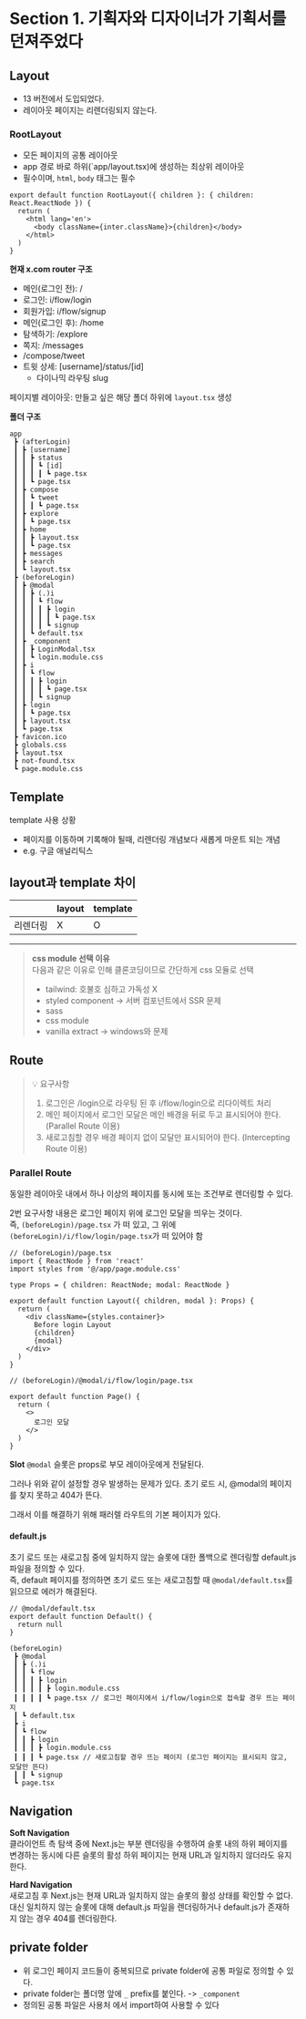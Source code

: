 # Section 1. 기획자와 디자이너가 기획서를 던져주었다

## Layout

- 13 버전에서 도입되었다.
- 레이아웃 페이지는 리렌더링되지 않는다.

### RootLayout

- 모든 페이지의 공통 레이아웃
- app 경로 바로 하위(`app/layout.tsx)에 생성하는 최상위 레이아웃
- 필수이며, `html`, `body` 태그는 필수

```tsx
export default function RootLayout({ children }: { children: React.ReactNode }) {
  return (
    <html lang='en'>
      <body className={inter.className}>{children}</body>
    </html>
  )
}
```

**현재 x.com router 구조**

- 메인(로그인 전): /
- 로그인: i/flow/login
- 회원가입: i/flow/signup
- 메인(로그인 후): /home
- 탐색하기: /explore
- 쪽지: /messages
- /compose/tweet
- 트윗 상세: [username]/status/[id]
  - 다이나믹 라우팅 slug

페이지별 레이아웃: 만들고 싶은 해당 폴더 하위에 `layout.tsx` 생성

**폴더 구조**

```
app
 ┣ (afterLogin)
 ┃ ┣ [username]
 ┃ ┃ ┣ status
 ┃ ┃ ┃ ┗ [id]
 ┃ ┃ ┃ ┃ ┗ page.tsx
 ┃ ┃ ┗ page.tsx
 ┃ ┣ compose
 ┃ ┃ ┗ tweet
 ┃ ┃ ┃ ┗ page.tsx
 ┃ ┣ explore
 ┃ ┃ ┗ page.tsx
 ┃ ┣ home
 ┃ ┃ ┣ layout.tsx
 ┃ ┃ ┗ page.tsx
 ┃ ┣ messages
 ┃ ┣ search
 ┃ ┗ layout.tsx
 ┣ (beforeLogin)
 ┃ ┣ @modal
 ┃ ┃ ┣ (.)i
 ┃ ┃ ┃ ┗ flow
 ┃ ┃ ┃ ┃ ┣ login
 ┃ ┃ ┃ ┃ ┃ ┗ page.tsx
 ┃ ┃ ┃ ┃ ┗ signup
 ┃ ┃ ┗ default.tsx
 ┃ ┣ _component
 ┃ ┃ ┣ LoginModal.tsx
 ┃ ┃ ┗ login.module.css
 ┃ ┣ i
 ┃ ┃ ┗ flow
 ┃ ┃ ┃ ┣ login
 ┃ ┃ ┃ ┃ ┗ page.tsx
 ┃ ┃ ┃ ┗ signup
 ┃ ┣ login
 ┃ ┃ ┗ page.tsx
 ┃ ┣ layout.tsx
 ┃ ┗ page.tsx
 ┣ favicon.ico
 ┣ globals.css
 ┣ layout.tsx
 ┣ not-found.tsx
 ┗ page.module.css
```

## Template

template 사용 상황

- 페이지를 이동하며 기록해야 될때, 리렌더링 개념보다 새롭게 마운트 되는 개념
- e.g. 구글 애널리틱스

## layout과 template 차이

|          | layout | template |
| -------- | ------ | -------- |
| 리렌더링 | X      | O        |

---

> **css module 선택 이유**  
> 다음과 같은 이유로 인해 클론코딩이므로 간단하게 css 모듈로 선택
>
> - tailwind: 호불호 심하고 가독성 X
> - styled component -> 서버 컴포넌트에서 SSR 문제
> - sass
> - css module
> - vanilla extract -> windows와 문제

## Route

> 💡 요구사항
>
> 1. 로그인은 /login으로 라우팅 된 후 i/flow/login으로 리다이렉트 처리
> 2. 메인 페이지에서 로그인 모달은 메인 배경을 뒤로 두고 표시되어야 한다. (Parallel Route 이용)
> 3. 새로고침할 경우 배경 페이지 없이 모달만 표시되어야 한다. (Intercepting Route 이용)

### Parallel Route

동일한 레이아웃 내에서 하나 이상의 페이지를 동시에 또는 조건부로 렌더링할 수 있다.

2번 요구사항 내용은 로그인 페이지 위에 로그인 모달을 띄우는 것이다.  
즉, `(beforeLogin)/page.tsx` 가 떠 있고, 그 위에 `(beforeLogin)/i/flow/login/page.tsx`가 떠 있어야 함

```tsx
// (beforeLogin)/page.tsx
import { ReactNode } from 'react'
import styles from '@/app/page.module.css'

type Props = { children: ReactNode; modal: ReactNode }

export default function Layout({ children, modal }: Props) {
  return (
    <div className={styles.container}>
      Before login Layout
      {children}
      {modal}
    </div>
  )
}
```

```
// (beforeLogin)/@modal/i/flow/login/page.tsx

export default function Page() {
  return (
    <>
      로그인 모달
    </>
  )
}
```

**Slot**
`@modal` 슬롯은 props로 부모 레이아웃에게 전달된다.

그러나 위와 같이 설정할 경우 발생하는 문제가 있다.
초기 로드 시, @modal의 페이지를 찾지 못하고 404가 뜬다.

그래서 이를 해결하기 위해 패러렐 라우트의 기본 페이지가 있다.

#### default.js

초기 로드 또는 새로고침 중에 일치하지 않는 슬롯에 대한 폴백으로 렌더링할 default.js 파일을 정의할 수 있다.  
즉, default 페이지를 정의하면 초기 로드 또는 새로고침할 때 `@modal/default.tsx`를 읽으므로 에러가 해결된다.

```
// @modal/default.tsx
export default function Default() {
  return null
}
```

```
(beforeLogin)
 ┣ @modal
 ┃ ┣ (.)i
 ┃ ┃ ┗ flow
 ┃ ┃ ┃ ┣ login
 ┃ ┃ ┃ ┃ ┣ login.module.css
 ┃ ┃ ┃ ┃ ┗ page.tsx // 로그인 페이지에서 i/flow/login으로 접속할 경우 뜨는 페이지
 ┃ ┗ default.tsx
 ┣ i
 ┃ ┗ flow
 ┃ ┃ ┣ login
 ┃ ┃ ┃ ┣ login.module.css
 ┃ ┃ ┃ ┗ page.tsx // 새로고침할 경우 뜨는 페이지 (로그인 페이지는 표시되지 않고, 모달만 뜬다)
 ┃ ┃ ┗ signup
 ┗ page.tsx
```

## Navigation

**Soft Navigation**  
클라이언트 측 탐색 중에 Next.js는 부분 렌더링을 수행하여 슬롯 내의 하위 페이지를 변경하는 동시에 다른 슬롯의 활성 하위 페이지는 현재 URL과 일치하지 않더라도 유지한다.

**Hard Navigation**  
새로고침 후 Next.js는 현재 URL과 일치하지 않는 슬롯의 활성 상태를 확인할 수 없다. 대신 일치하지 않는 슬롯에 대해 default.js 파일을 렌더링하거나 default.js가 존재하지 않는 경우 404를 렌더링한다.

## private folder

- 위 로그인 페이지 코드들이 중복되므로 private folder에 공통 파일로 정의할 수 있다.
- private folder는 폴더명 앞에 `_` prefix를 붙인다. -> `_component`
- 정의된 공통 파일은 사용처 에서 import하여 사용할 수 있다
